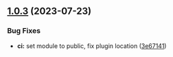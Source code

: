 ## [1.0.3](https://github.com/openapi-typescript-infra/apollo-datasource-rest/compare/v1.0.2...v1.0.3) (2023-07-23)


### Bug Fixes

* **ci:** set module to public, fix plugin location ([3e67141](https://github.com/openapi-typescript-infra/apollo-datasource-rest/commit/3e671419e369c5fdeb3893cc8d1a23200fe78ef6))
